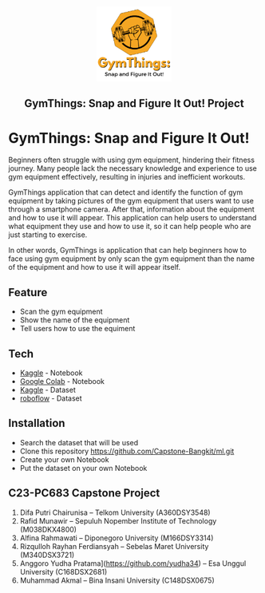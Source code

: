 <p align="center">
  <img src="Logo GymThings.png" height="150" />
</p>
<h2 align="center">GymThings: Snap and Figure It Out! Project </h2>

# GymThings: Snap and Figure It Out! 
Beginners often struggle with using gym equipment, hindering their fitness journey. Many people lack the necessary knowledge and experience to use gym equipment effectively, resulting in injuries and inefficient workouts.

GymThings application that can detect and identify the function of gym equipment by taking pictures of the gym equipment that users want to use through a smartphone camera. After that, information about the equipment and how to use it will appear. This application can help users to understand what equipment they use and how to use it, so it can help people who are just starting to exercise.

In other words, GymThings is application that can help beginners how to face using gym equipment by only scan the gym equipment than the name of the equipment and how to use it will appear itself.

## Feature
- Scan the gym equipment
- Show the name of the equipment
- Tell users how to use the equiment

## Tech
- [Kaggle](https://www.kaggle.com/code/rayhanferdiansyah/capstone) - Notebook
- [Google Colab](https://colab.research.google.com/drive/1iaRufRwf0EWYWkNPRQVd2bpbg9QKGgw-) - Notebook
- [Kaggle](https://www.kaggle.com/datasets/dutt2302/gym-equipment) - Dataset
- [roboflow](https://universe.roboflow.com/public-workspace-j4gzu/gym-equipment) - Dataset

## Installation
- Search the dataset that will be used
- Clone this repository
  https://github.com/Capstone-Bangkit/ml.git
- Create your own Notebook
- Put the dataset on your own Notebook

## C23-PC683 Capstone Project
1. Difa Putri Chairunisa – Telkom University (A360DSY3548)
2. Rafid Munawir – Sepuluh Nopember Institute of Technology (M038DKX4800)
3. Alfina Rahmawati – Diponegoro University (M166DSY3314)
4. Rizqulloh Rayhan Ferdiansyah – Sebelas Maret University (M340DSX3721)
5. Anggoro Yudha Pratama](https://github.com/yudha34) – Esa Unggul University (C168DSX2681)
6. Muhammad Akmal – Bina Insani University (C148DSX0675)

